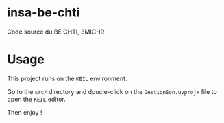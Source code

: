# insa-be-chti
Code source du BE CHTI, 3MIC-IR

# Usage

This project runs on the `KEIL` environment.

Go to the `src/` directory and doucle-click on the `GestionSon.uvprojx` file to open the `KEIL` editor.

Then enjoy !
